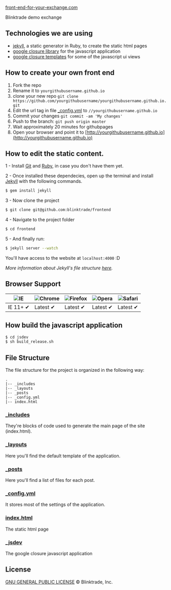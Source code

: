 [front-end-for-your-exchange.com](https://demo.blinktrade.com)

Blinktrade demo exchange

## Technologies we are using
- [jekyll](http://jekyllrb.com/), a static generator in Ruby, to create the static html pages
- [google closure library](https://developers.google.com/closure/library/) for the javascript application 
- [google closure templates](https://developers.google.com/closure/templates/) for some of the javascript ui views

## How to create your own front end
1. Fork the repo 
2. Rename it to `yourgithubusername.github.io`
3. clone your new repo `git clone https://github.com/yourgithubusername/yourgithubusername.github.io.git`
4. Edit the url tag in file [_config.yml](https://github.com/blinktrade/frontend/blob/master/_config.yml) to `//yourgithubusername.github.io`
5. Commit your changes `git commit -am 'My changes'`
6. Push to the branch: `git push origin master`
7. Wait approximately 20 minutes for githubpages 
8. Open your browser and point it to [http://yourgithubusername.github.io](http://yourgithubusername.github.io)



## How to edit the static content. 

1 - Install [Git](http://git-scm.com/downloads) and [Ruby](https://www.ruby-lang.org/pt/downloads/), in case you don't have them yet.

2 - Once installed these dependecies, open up the terminal and install [Jekyll](http://jekyllrb.com) with the following commands.

```sh
$ gem install jekyll
```

3 - Now clone the project
```sh
$ git clone git@github.com:blinktrade/frontend
```

4 - Navigate to the project folder
```sh
$ cd frontend
```

5 - And finally run:
```sh
$ jekyll server --watch
```

You'll have access to the website at `localhost:4000` :D

_More information about Jekyll's file structure [here](https://github.com/mojombo/jekyll/wiki/Usage)._

## Browser Support

![IE](https://cloud.githubusercontent.com/assets/398893/3528325/20373e76-078e-11e4-8e3a-1cb86cf506f0.png "Internet Explorer") | ![Chrome](https://cloud.githubusercontent.com/assets/398893/3528328/23bc7bc4-078e-11e4-8752-ba2809bf5cce.png "Google Chrome") | ![Firefox](https://cloud.githubusercontent.com/assets/398893/3528329/26283ab0-078e-11e4-84d4-db2cf1009953.png "Firefox") | ![Opera](https://cloud.githubusercontent.com/assets/398893/3528330/27ec9fa8-078e-11e4-95cb-709fd11dac16.png "Opera") | ![Safari](https://cloud.githubusercontent.com/assets/398893/3528331/29df8618-078e-11e4-8e3e-ed8ac738693f.png "Safari")
--- | --- | --- | --- | --- |
IE 11+ ✔ | Latest ✔ | Latest ✔ | Latest ✔ | Latest ✔ |

## How build the javascript application
```sh
$ cd jsdev
$ sh build_release.sh 
```

## File Structure

The file structure for the project is organized in the following way:

```
.
|-- _includes
|-- _layouts
|-- _posts
|-- _config.yml
|-- index.html
```

### [_includes](https://github.com/blinktrade/frontend/tree/master/_includes)

They're blocks of code used to generate the main page of the site (index.html).

### [_layouts](https://github.com/blinktrade/frontend/tree/master/_layouts)

Here you'll find the default template of the application.

### [_posts](https://github.com/blinktrade/frontend/tree/master/_posts)

Here you'll find a list of files for each post.

### [_config.yml](https://github.com/blinktrade/frontend/tree/master/_config.yml)

It stores most of the settings of the application.

### [index.html](https://github.com/blinktrade/frontend/tree/master/index.html)

The static html page 

### [_jsdev](https://github.com/blinktrade/frontend/tree/master/_jsdev)

The google closure javascript application


## License
[GNU GENERAL PUBLIC LICENSE](https://github.com/blinktrade/frontend/blob/master/LICENSE) © Blinktrade, Inc.
